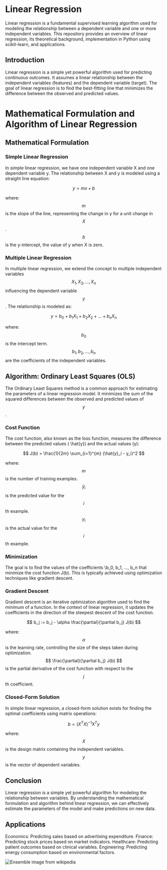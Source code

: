 # Linear Regression
Linear regression is a fundamental supervised learning algorithm used for modeling the relationship between a dependent variable and one or more independent variables. This repository provides an overview of linear regression, its theoretical background, implementation in Python using scikit-learn, and applications.


## Introduction
Linear regression is a simple yet powerful algorithm used for predicting continuous outcomes. It assumes a linear relationship between the independent variables (features) and the dependent variable (target). The goal of linear regression is to find the best-fitting line that minimizes the difference between the observed and predicted values.

# Mathematical Formulation and Algorithm of Linear Regression

## Mathematical Formulation

### Simple Linear Regression

In simple linear regression, we have one independent variable X and one dependent variable y. 
The relationship between X and y is modeled using a straight line equation:

$$ y = mx + b $$

where:
$$ m $$ is the slope of the line, representing the change in y for a unit change in $$ X $$.
$$ b $$ is the y-intercept, the value of y when X is zero.

### Multiple Linear Regression

In multiple linear regression, we extend the concept to multiple independent variables $$X_1, X_2, ..., X_n$$ influencing the dependent variable $$ y $$. The relationship is modeled as:

$$ y = b_0 + b_1X_1 + b_2X_2 + ... + b_nX_n $$

where:
$$ b_0 $$ is the intercept term.
$$ b_1, b_2, ..., b_n $$ are the coefficients of the independent variables.

## Algorithm: Ordinary Least Squares (OLS)

The Ordinary Least Squares method is a common approach for estimating the parameters of a linear regression model. It minimizes the sum of the squared differences between the observed and predicted values of $$ y $$.

### Cost Function

The cost function, also known as the loss function, measures the difference between the predicted values ( \hat{y}) and the actual values (y):

$$ J(b) = \frac{1}{2m} \sum_{i=1}^{m} (\hat{y}_i - y_i)^2 $$

where:
$$ m $$ is the number of training examples.
$$ \hat{y}_i $$ is the predicted value for the $$ i $$th example.
$$ y_i $$ is the actual value for the $$ i $$th example.

### Minimization

The goal is to find the values of the coefficients \b_0, b_1, ..., b_n that minimize the cost function J(b). This is typically achieved using optimization techniques like gradient descent.

### Gradient Descent

Gradient descent is an iterative optimization algorithm used to find the minimum of a function. In the context of linear regression, it updates the coefficients in the direction of the steepest descent of the cost function.

$$ b_j := b_j - \alpha \frac{\partial}{\partial b_j} J(b) $$

where:
$$ \alpha $$ is the learning rate, controlling the size of the steps taken during optimization.
$$ \frac{\partial}{\partial b_j} J(b) $$ is the partial derivative of the cost function with respect to the $$ j $$th coefficient.

### Closed-Form Solution

In simple linear regression, a closed-form solution exists for finding the optimal coefficients using matrix operations:

$$ b = (X^T X)^{-1} X^T y $$

where:
$$ X $$ is the design matrix containing the independent variables.
$$ y $$ is the vector of dependent variables.

## Conclusion

Linear regression is a simple yet powerful algorithm for modeling the relationship between variables. By understanding the mathematical formulation and algorithm behind linear regression, we can effectively estimate the parameters of the model and make predictions on new data.




## Applications
Economics: Predicting sales based on advertising expenditure.
Finance: Predicting stock prices based on market indicators.
Healthcare: Predicting patient outcomes based on clinical variables.
Engineering: Predicting energy consumption based on environmental factors.

![Ensemble](https://upload.wikimedia.org/wikipedia/commons/b/b5/Ensemble_Boosting.svg) 
image from wikipedia 
